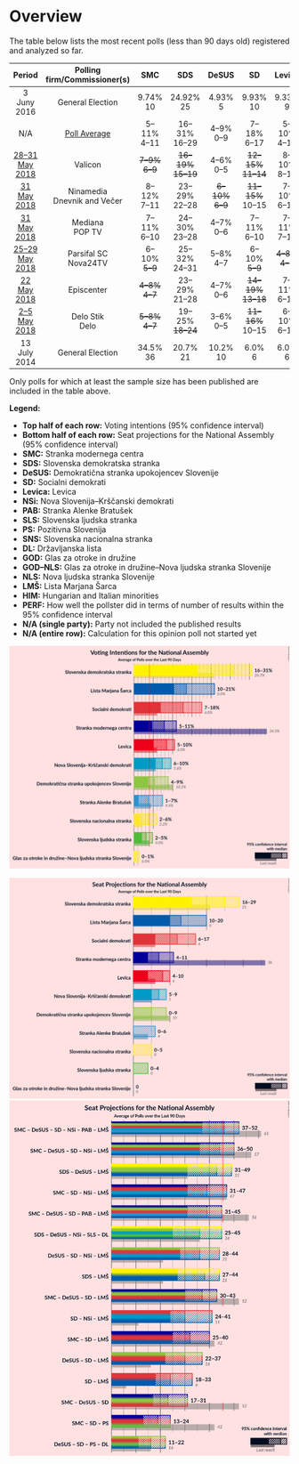 # Overview

The table below lists the most recent polls (less than 90 days old) registered and analyzed so far.

| Period                                       | Polling firm/Commissioner(s)     | SMC                                             | SDS                                                 | DeSUS                                            | SD                                                  | Levica                                          | NSi             | PAB                                             | SLS           | PS           | SNS                                           | DL           | GOD          | GOD–NLS      | NLS          | LMŠ                                                 | HIM          | PERF             |
|:--------------------------------------------:|:--------------------------------:|:-----------------------------------------------:|:---------------------------------------------------:|:------------------------------------------------:|:---------------------------------------------------:|:-----------------------------------------------:|:---------------:|:-----------------------------------------------:|:-------------:|:------------:|:---------------------------------------------:|:------------:|:------------:|:------------:|:------------:|:---------------------------------------------------:|:------------:|:----------------:|
| 3 Juny 2016                                  | General Election                 | 9.74% <br> 10                                   | 24.92% <br> 25                                      | 4.93% <br> 5                                     | 9.93% <br> 10                                       | 9.33% <br> 9                                    | 7.16% <br> 7    | 5.11% <br> 5                                    | 2.62% <br> 0  | N/A <br> N/A | 4.17% <br> 4                                  | N/A <br> N/A | N/A <br> N/A | 0.24% <br> 0 | N/A <br> N/A | 12.60% <br> 13                                      | N/A <br> N/A | N/A              |
| N/A                                          | [Poll Average](average.html)     | 5–11% <br> 4–11                                 | 16–31% <br> 16–29                                   | 4–9% <br> 0–9                                    | 7–18% <br> 6–17                                     | 5–10% <br> 4–10                                 | 6–10% <br> 5–9  | 1–7% <br> 0–6                                   | 2–5% <br> 0–4 | N/A <br> N/A | 2–6% <br> 0–5                                 | N/A <br> N/A | N/A <br> N/A | 0–1% <br> 0  | N/A <br> N/A | 10–21% <br> 10–20                                   | N/A <br> N/A | 11/11 <br> 11/11 |
| [28–31 May 2018](2018-05-31-Valicon.html)    | Valicon                          | <strike>7–9%</strike> <br> <strike>6–9</strike> | <strike>16–19%</strike> <br> <strike>15–19</strike> | 4–6% <br> 0–5                                    | <strike>12–15%</strike> <br> <strike>11–14</strike> | 8–10% <br> 8–10                                 | 6–8% <br> 6–8   | 4–5% <br> 0–5                                   | 2–4% <br> 0   | N/A <br> N/A | 3–5% <br> 0–4                                 | N/A <br> N/A | N/A <br> N/A | 0–1% <br> 0  | N/A <br> N/A | 11–14% <br> 10–13                                   | N/A <br> N/A | 8/11 <br> 8/11   |
| [31 May 2018](2018-05-31-Ninamedia.html)     | Ninamedia <br> Dnevnik and Večer | 8–12% <br> 7–11                                 | 23–29% <br> 22–28                                   | <strike>6–10%</strike> <br> <strike>6–9</strike> | <strike>11–15%</strike> <br> 10–15                  | 7–10% <br> 6–10                                 | 6–9% <br> 5–8   | 2–5% <br> <strike>0–4</strike>                  | 3–5% <br> 0–5 | N/A <br> N/A | 2–5% <br> 0–4                                 | N/A <br> N/A | N/A <br> N/A | N/A <br> N/A | N/A <br> N/A | 10–14% <br> 9–13                                    | N/A <br> N/A | 8/10 <br> 8/10   |
| [31 May 2018](2018-05-31-Mediana.html)       | Mediana <br> POP TV              | 7–11% <br> 6–10                                 | 24–30% <br> 23–28                                   | 4–7% <br> 0–6                                    | 7–11% <br> 6–10                                     | 7–11% <br> 7–10                                 | 5–8% <br> 5–7   | 5–8% <br> 4–7                                   | 2–4% <br> 0–3 | N/A <br> N/A | 3–6% <br> 0–5                                 | N/A <br> N/A | N/A <br> N/A | N/A <br> N/A | N/A <br> N/A | 11–15% <br> 10–14                                   | N/A <br> N/A | 10/10 <br> 10/10 |
| [25–29 May 2018](2018-05-29-ParsifalSC.html) | Parsifal SC <br> Nova24TV        | 6–10% <br> <strike>5–9</strike>                 | 25–32% <br> 24–31                                   | 5–8% <br> 4–7                                    | 6–10% <br> <strike>5–9</strike>                     | <strike>4–8%</strike> <br> <strike>4–7</strike> | 6–10% <br> 5–9  | <strike>1–3%</strike> <br> <strike>0</strike>   | 2–5% <br> 0–4 | N/A <br> N/A | 3–7% <br> 0–6                                 | N/A <br> N/A | N/A <br> N/A | N/A <br> N/A | N/A <br> N/A | 12–18% <br> 11–16                                   | N/A <br> N/A | 8/10 <br> 6/10   |
| [22 May 2018](2018-05-22-Episcenter.html)    | Episcenter                       | <strike>4–8%</strike> <br> <strike>4–7</strike> | 23–29% <br> 21–28                                   | 4–7% <br> 0–6                                    | <strike>14–19%</strike> <br> <strike>13–18</strike> | 7–11% <br> 6–10                                 | 6–10% <br> 6–10 | <strike>2–4%</strike> <br> <strike>0–4</strike> | 2–4% <br> 0–3 | N/A <br> N/A | <strike>1–3%</strike> <br> <strike>0</strike> | N/A <br> N/A | N/A <br> N/A | N/A <br> N/A | N/A <br> N/A | 12–17% <br> 12–17                                   | N/A <br> N/A | 6/10 <br> 6/10   |
| [2–5 May 2018](2018-05-05-DeloStik.html)     | Delo Stik <br> Delo              | <strike>5–8%</strike> <br> <strike>4–7</strike> | 19–25% <br> <strike>18–24</strike>                  | 3–6% <br> 0–5                                    | <strike>11–16%</strike> <br> 10–15                  | 6–10% <br> 6–10                                 | 6–9% <br> 5–9   | 3–5% <br> 0–5                                   | 2–4% <br> 0–4 | N/A <br> N/A | 2–4% <br> <strike>0</strike>                  | N/A <br> N/A | N/A <br> N/A | 0–1% <br> 0  | N/A <br> N/A | <strike>17–22%</strike> <br> <strike>16–22</strike> | N/A <br> N/A | 8/11 <br> 7/11   |
| 13 July 2014                                 | General Election                 | 34.5% <br> 36                                   | 20.7% <br> 21                                       | 10.2% <br> 10                                    | 6.0% <br> 6                                         | 6.0% <br> 6                                     | 5.6% <br> 5     | 4.4% <br> 4                                     | 4.0% <br> 0   | 3.0% <br> 0  | 2.2% <br> 0                                   | 0.6% <br> 0  | 0.0% <br> 0  | 0.0% <br> 0  | 0.0% <br> 0  | 0.0% <br> 0                                         | 0.0% <br> 2  | N/A              |

Only polls for which at least the sample size has been published are included in the table above.

**Legend:**
+ **Top half of each row:** Voting intentions (95% confidence interval)
+ **Bottom half of each row:** Seat projections for the National Assembly (95% confidence interval)
+ **SMC:** Stranka modernega centra
+ **SDS:** Slovenska demokratska stranka
+ **DeSUS:** Demokratična stranka upokojencev Slovenije
+ **SD:** Socialni demokrati
+ **Levica:** Levica
+ **NSi:** Nova Slovenija–Krščanski demokrati
+ **PAB:** Stranka Alenke Bratušek
+ **SLS:** Slovenska ljudska stranka
+ **PS:** Pozitivna Slovenija
+ **SNS:** Slovenska nacionalna stranka
+ **DL:** Državljanska lista
+ **GOD:** Glas za otroke in družine
+ **GOD–NLS:** Glas za otroke in družine–Nova ljudska stranka Slovenije
+ **NLS:** Nova ljudska stranka Slovenije
+ **LMŠ:** Lista Marjana Šarca
+ **HIM:** Hungarian and Italian minorities
+ **PERF:** How well the pollster did in terms of number of results within the 95% confidence interval
+ **N/A (single party):** Party not included the published results
+ **N/A (entire row):** Calculation for this opinion poll not started yet


![Graph with voting intentions not yet produced](average.png "Voting Intentions")

![Graph with seats not yet produced](average-seats.png "Seats")
![Graph with coalitions seats not yet produced](average-coalitions-seats.png "Coalitions Seats")
